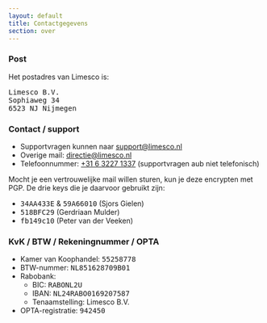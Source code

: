 ```yaml
---
layout: default
title: Contactgegevens
section: over
---
```


<h3>Post</h3>
<p>
Het postadres van Limesco is:
<pre>
Limesco B.V. 
Sophiaweg 34
6523 NJ Nijmegen</pre>
</p>

<h3>Contact / support</h3>
<p>
<ul>
	<li>Supportvragen kunnen naar <a href="mailto:support@limesco.nl">support@limesco.nl</a></li>
	<li>Overige mail: <a href="mailto:directie@limesco.nl">directie@limesco.nl</a></li>
	<li>Telefoonnummer: <a href="tel:+31632271337">+31 6 3227 1337</a> (supportvragen aub niet telefonisch)</li>
</ul>

Mocht je een vertrouwelijke mail willen sturen, kun je deze encrypten met PGP.
De drie keys die je daarvoor gebruikt zijn:
<ul>
	<li><tt>34AA433E</tt> &amp; <tt>59A66010</tt> (Sjors Gielen)</li>
	<li><tt>518BFC29</tt> (Gerdriaan Mulder)</li>
	<li><tt>fb149c10</tt> (Peter van der Veeken)</li>
</ul>

<h3>KvK / BTW / Rekeningnummer / OPTA</h3>
<ul>
	<li>Kamer van Koophandel: <tt>55258778</tt></li>
	<li>BTW-nummer: <tt>NL851628709B01</tt></li>
	<li>Rabobank:
	<ul>
		<li>BIC: <tt>RABONL2U</tt></li>
		<li>IBAN: <tt>NL24RABO0169207587</tt></li>
		<li>Tenaamstelling: Limesco B.V.</li>
	</ul></li>
	<li>OPTA-registratie: <tt>942450</tt></li>
</ul>
</p>
